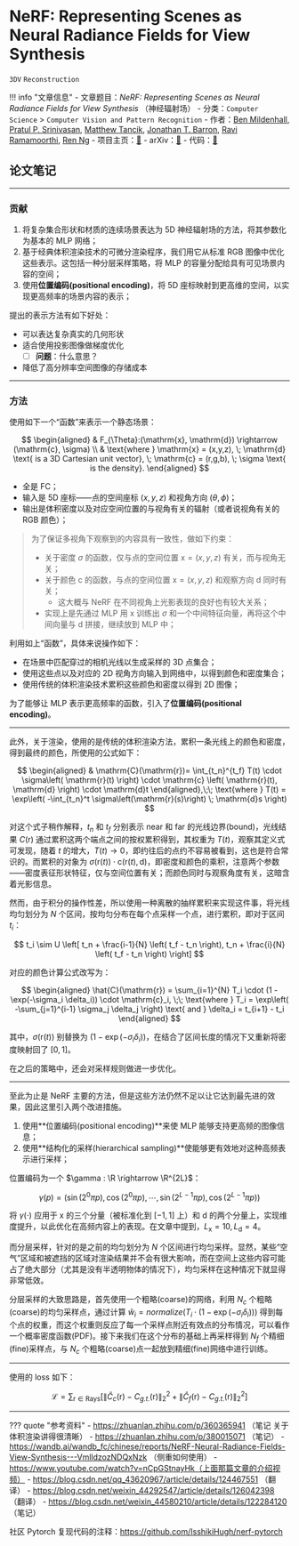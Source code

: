 # NeRF: Representing Scenes as Neural Radiance Fields for View Synthesis

`3DV` `Reconstruction`

!!! info "文章信息"
    - 文章题目：*NeRF: Representing Scenes as Neural Radiance Fields for View Synthesis* （神经辐射场）
    - 分类：`Computer Science` > `Computer Vision and Pattern Recognition`
    - 作者：[Ben Mildenhall](https://arxiv.org/search/cs?searchtype=author&query=Mildenhall%2C+B), [Pratul P. Srinivasan](https://arxiv.org/search/cs?searchtype=author&query=Srinivasan%2C+P+P), [Matthew Tancik](https://arxiv.org/search/cs?searchtype=author&query=Tancik%2C+M), [Jonathan T. Barron](https://arxiv.org/search/cs?searchtype=author&query=Barron%2C+J+T), [Ravi Ramamoorthi](https://arxiv.org/search/cs?searchtype=author&query=Ramamoorthi%2C+R), [Ren Ng](https://arxiv.org/search/cs?searchtype=author&query=Ng%2C+R)
    - 项目主页：[🔗](https://www.matthewtancik.com/nerf)
    - arXiv：[🔗](https://arxiv.org/abs/2003.08934)
    - 代码：[🔗](https://paperswithcode.com/paper/nerf-representing-scenes-as-neural-radiance)


## 论文笔记

---

### 贡献

1. 将复杂集合形状和材质的连续场景表达为 5D 神经辐射场的方法，将其参数化为基本的 MLP 网络；
2. 基于经典体积渲染技术的可微分渲染程序，我们用它从标准 RGB 图像中优化这些表示。这包括一种分层采样策略，将 MLP 的容量分配给具有可见场景内容的空间；
3. 使用**位置编码(positional encoding)**，将 5D 座标映射到更高维的空间，以实现更高频率的场景内容的表示；

提出的表示方法有如下好处：

- 可以表达复杂真实的几何形状
- 适合使用投影图像做梯度优化
    - [ ] **问题**：什么意思？
- 降低了高分辨率空间图像的存储成本

---

### 方法

使用如下一个“函数”来表示一个静态场景：

$$
\begin{aligned}
	& F_{\Theta}:(\mathrm{x}, \mathrm{d}) \rightarrow (\mathrm{c}, \sigma)
	\\
	& \text{where } \mathrm{x} = (x,y,z), \; \mathrm{d} \text{ is a 3D Cartesian unit vector}, \; \mathrm{c} = (r,g,b), \; \sigma \text{ is the density}.
\end{aligned} 
$$

- 全是 FC；
- 输入是 5D 座标——点的空间座标 $(x,y,z)$ 和视角方向 $(\theta, \phi)$；
- 输出是体积密度以及对应空间位置的与视角有关的辐射（或者说视角有关的 RGB 颜色）；

> 为了保证多视角下观察到的内容具有一致性，做如下约束：
> 
> - 关于密度 $\sigma$ 的函数，仅与点的空间位置 $\mathrm{x} = (x,y,z)$ 有关，而与视角无关；
> - 关于颜色 $\mathrm{c}$ 的函数，与点的空间位置 $\mathrm{x} = (x,y,z)$ 和观察方向 $\mathrm{d}$ 同时有关；
>     - 这大概与 NeRF 在不同视角上光影表现的良好也有较大关系；
> - 实现上是先通过 MLP 用 $\mathrm{x}$ 训练出 $\sigma$ 和一个中间特征向量，再将这个中间向量与 $\mathrm{d}$ 拼接，继续放到 MLP 中；

利用如上“函数”，具体来说操作如下：

- 在场景中匹配穿过的相机光线以生成采样的 3D 点集合；
- 使用这些点以及对应的 2D 视角方向输入到网络中，以得到颜色和密度集合；
- 使用传统的体积渲染技术累积这些颜色和密度以得到 2D 图像；

为了能够让 MLP 表示更高频率的函数，引入了**位置编码(positional encoding)**。

---

此外，关于渲染，使用的是传统的体积渲染方法，累积一条光线上的颜色和密度，得到最终的颜色，所使用的公式如下：

$$
\begin{aligned}
    & \mathrm{C}(\mathrm{r})=
    \int_{t_n}^{t_f} 
    T(t) \cdot \sigma\left(
    	\mathrm{r}(t) 
    \right)  \cdot \mathrm{c} \left(
    	\mathrm{r}(t), \mathrm{d}
    \right) \cdot \mathrm{d}t
\end{aligned},\;\;
\text{where } T(t) = \exp\left(
	-\int_{t_n}^t \sigma\left(\mathrm{r}(s)\right) \; \mathrm{d}s
\right)
$$

对这个式子稍作解释，$t_n$ 和 $t_f$ 分别表示 near 和 far 的光线边界(bound)，光线结果 $C(\mathrm{r})$ 通过累积这两个端点之间的按权累积得到，其权重为 $T(t)$，观察其定义式可发现，随着 $t$ 的增大，$T(t) \rightarrow 0$，即约往后的点约不容易被看到，这也是符合常识的。而累积的对象为 $\sigma(\mathrm{r}(t)) \cdot \mathrm{c}(\mathrm{r}(t), \mathrm{d})$，即密度和颜色的乘积，注意两个参数——密度表征形状特征，仅与空间位置有关；而颜色同时与观察角度有关，这暗含着光影信息。

然而，由于积分的操作性差，所以使用一种离散的抽样累积来实现这件事，将光线均匀划分为 $N$ 个区间，按均匀分布在每个点采样一个点，进行累积，即对于区间 $t_i$：

$$
t_i \sim U \left[ 
    t_n + \frac{i-1}{N} \left( t_f - t_n \right), 
    t_n + \frac{i}{N} \left( t_f - t_n \right)
\right]
$$

对应的颜色计算公式改写为：

$$
\begin{aligned}
\hat{C}(\mathrm{r}) = \sum_{i=1}^{N} T_i \cdot (1 - \exp(-\sigma_i \delta_i)) \cdot \mathrm{c}_i, \;\;
\text{where } T_i = \exp\left(
    -\sum_{j=1}^{i-1} \sigma_j \delta_j
\right) \text{ and } \delta_i = t_{i+1} - t_i
\end{aligned}
$$

其中，$\sigma(\mathrm{r}(t))$ 别替换为 $(1-\exp(-\sigma_i\delta_i))$，在结合了区间长度的情况下又重新将密度映射回了 $[0,1]$。

在之后的策略中，还会对采样规则做进一步优化。

---

至此为止是 NeRF 主要的方法，但是这些方法仍然不足以让它达到最先进的效果，因此这里引入两个改进措施。

1. 使用**位置编码(positional encoding)**来使 MLP 能够支持更高频的图像信息；
2. 使用**结构化的采样(hierarchical sampling)**使能够更有效地对这种高频表示进行采样；

位置编码为一个 $\gamma : \R \rightarrow \R^{2L}$：

$$
\gamma(p) = \left( \sin(2^0 \pi p), \cos(2^0 \pi p), \cdots, \sin(2^{L-1} \pi p), \cos(2^{L-1} \pi p) \right)
$$

将 $\gamma(\cdot)$ 应用于 $\mathrm{x}$ 的三个分量（被标准化到 $[-1,1]$ 上）和 $\mathrm{d}$ 的两个分量上，实现维度提升，以此优化在高频内容上的表现。在文章中提到，$L_\mathrm{x} = 10, L_\mathrm{d} = 4$。

而分层采样，针对的是之前的均匀划分为 $N$ 个区间进行均匀采样。显然，某些“空气”区域和被遮挡的区域对渲染结果并不会有很大影响，而在空间上这些内容可能占了绝大部分（尤其是没有半透明物体的情况下），均匀采样在这种情况下就显得非常低效。

分层采样的大致思路是，首先使用一个粗略(coarse)的网络，利用 $N_c$ 个粗略(coarse)的均匀采样点，通过计算 $\hat{w}_i = normalize\left( T_i \cdot (1 - \exp(-\sigma_i \delta_i)) \right)$ 得到每个点的权重，而这个权重则反应了每一个采样点附近有效点的分布情况，可以看作一个概率密度函数(PDF)。接下来我们在这个分布的基础上再采样得到 $N_f$ 个精细(fine)采样点，与 $N_c$ 个粗略(coarse)点一起放到精细(fine)网络中进行训练。

---

使用的 loss 如下：

$$
\mathcal{L} = \sum_\mathrm{r\in \text{Rays}} \left[ \left\| \hat{C}_c(\mathrm{r}) - C_{g.t.}(\mathrm{r}) \right\|_2^2 + \left\| \hat{C}_f(\mathrm{r}) - C_{g.t.}(\mathrm{r}) \right\|_2^2 \right]
$$

---

??? quote "参考资料"
    - https://zhuanlan.zhihu.com/p/360365941 （笔记 关于体积渲染讲得很清晰）
    - https://zhuanlan.zhihu.com/p/380015071 （笔记）
    - https://wandb.ai/wandb_fc/chinese/reports/NeRF-Neural-Radiance-Fields-View-Synthesis---VmlldzozNDQxNzk （侧重如何使用）
    - https://www.youtube.com/watch?v=nCpGStnayHk（上面那篇文章的介绍视频）
    - https://blog.csdn.net/qq_43620967/article/details/124467551 （翻译）
    - https://blog.csdn.net/weixin_44292547/article/details/126042398 （翻译）
    - https://blog.csdn.net/weixin_44580210/article/details/122284120 （笔记）


社区 Pytorch 复现代码的注释：https://github.com/IsshikiHugh/nerf-pytorch
